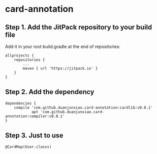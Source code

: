 # card-annotation
## Step 1. Add the JitPack repository to your build file
Add it in your root build.gradle at the end of repositories:

	allprojects {
		repositories {
			...
			maven { url 'https://jitpack.io' }
		}
	}
	
## Step 2. Add the dependency
	
	dependencies {
		compile 'com.github.duanjunxiao.card-annotation:cardlib:v0.0.1'
                apt 'com.github.duanjunxiao.card-annotation:compiler:v0.0.1'
	}
	
## Step 3. Just to use
	@CardMap(User.classs)
  
